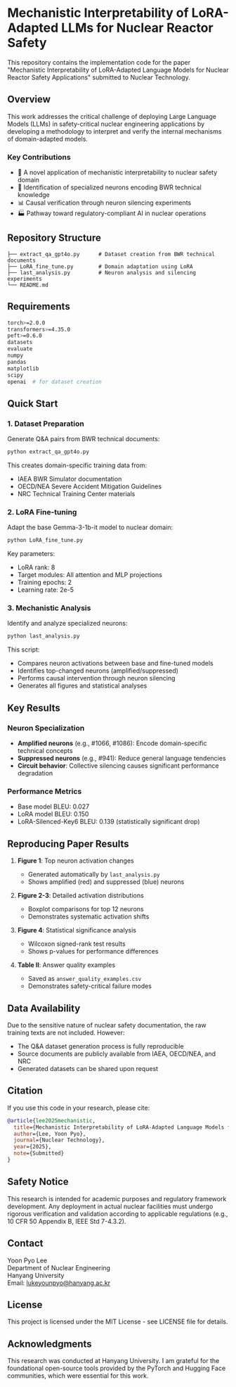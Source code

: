 # Mechanistic Interpretability of LoRA-Adapted LLMs for Nuclear Reactor Safety

This repository contains the implementation code for the paper "Mechanistic Interpretability of LoRA-Adapted Language Models for Nuclear Reactor Safety Applications" submitted to Nuclear Technology.

## Overview

This work addresses the critical challenge of deploying Large Language Models (LLMs) in safety-critical nuclear engineering applications by developing a methodology to interpret and verify the internal mechanisms of domain-adapted models.

### Key Contributions
- 🔬 A novel application of mechanistic interpretability to nuclear safety domain
- 🧠 Identification of specialized neurons encoding BWR technical knowledge
- 📊 Causal verification through neuron silencing experiments
- 🏭 Pathway toward regulatory-compliant AI in nuclear operations

## Repository Structure

```
├── extract_qa_gpt4o.py      # Dataset creation from BWR technical documents
├── LoRA_fine_tune.py        # Domain adaptation using LoRA
├── last_analysis.py         # Neuron analysis and silencing experiments
└── README.md
```

## Requirements

```bash
torch>=2.0.0
transformers>=4.35.0
peft>=0.6.0
datasets
evaluate
numpy
pandas
matplotlib
scipy
openai  # for dataset creation
```

## Quick Start

### 1. Dataset Preparation

Generate Q&A pairs from BWR technical documents:

```bash
python extract_qa_gpt4o.py
```

This creates domain-specific training data from:
- IAEA BWR Simulator documentation
- OECD/NEA Severe Accident Mitigation Guidelines
- NRC Technical Training Center materials

### 2. LoRA Fine-tuning

Adapt the base Gemma-3-1b-it model to nuclear domain:

```bash
python LoRA_fine_tune.py
```

Key parameters:
- LoRA rank: 8
- Target modules: All attention and MLP projections
- Training epochs: 2
- Learning rate: 2e-5

### 3. Mechanistic Analysis

Identify and analyze specialized neurons:

```bash
python last_analysis.py
```

This script:
- Compares neuron activations between base and fine-tuned models
- Identifies top-changed neurons (amplified/suppressed)
- Performs causal intervention through neuron silencing
- Generates all figures and statistical analyses

## Key Results

### Neuron Specialization
- **Amplified neurons** (e.g., #1066, #1086): Encode domain-specific technical concepts
- **Suppressed neurons** (e.g., #941): Reduce general language tendencies
- **Circuit behavior**: Collective silencing causes significant performance degradation

### Performance Metrics
- Base model BLEU: 0.027
- LoRA model BLEU: 0.150 
- LoRA-Silenced-Key6 BLEU: 0.139 (statistically significant drop)

## Reproducing Paper Results

1. **Figure 1**: Top neuron activation changes
   - Generated automatically by `last_analysis.py`
   - Shows amplified (red) and suppressed (blue) neurons

2. **Figure 2-3**: Detailed activation distributions
   - Boxplot comparisons for top 12 neurons
   - Demonstrates systematic activation shifts

3. **Figure 4**: Statistical significance analysis
   - Wilcoxon signed-rank test results
   - Shows p-values for performance differences

4. **Table II**: Answer quality examples
   - Saved as `answer_quality_examples.csv`
   - Demonstrates safety-critical failure modes

## Data Availability

Due to the sensitive nature of nuclear safety documentation, the raw training texts are not included. However:
- The Q&A dataset generation process is fully reproducible
- Source documents are publicly available from IAEA, OECD/NEA, and NRC
- Generated datasets can be shared upon request

## Citation

If you use this code in your research, please cite:

```bibtex
@article{lee2025mechanistic,
  title={Mechanistic Interpretability of LoRA-Adapted Language Models for Nuclear Reactor Safety Applications},
  author={Lee, Yoon Pyo},
  journal={Nuclear Technology},
  year={2025},
  note={Submitted}
}
```

## Safety Notice

This research is intended for academic purposes and regulatory framework development. Any deployment in actual nuclear facilities must undergo rigorous verification and validation according to applicable regulations (e.g., 10 CFR 50 Appendix B, IEEE Std 7-4.3.2).

## Contact

Yoon Pyo Lee  
Department of Nuclear Engineering  
Hanyang University  
Email: lukeyounpyo@hanyang.ac.kr

## License

This project is licensed under the MIT License - see LICENSE file for details.

## Acknowledgments

This research was conducted at Hanyang University. I am grateful for the foundational open-source tools provided by the PyTorch and Hugging Face communities, which were essential for this work.
